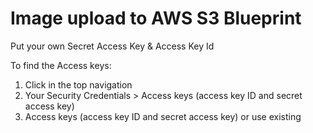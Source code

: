 # Image upload to AWS S3 Blueprint

Put your own Secret Access Key & Access Key Id

To find the Access keys:
1. Click <your name> in the top navigation
2. Your Security Credentials > Access keys (access key ID and secret access key)
3. Access keys (access key ID and secret access key) or use existing
